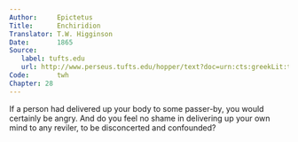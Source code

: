```yaml
---
Author:     Epictetus  
Title:      Enchiridion  
Translator: T.W. Higginson  
Date:       1865  
Source:
   label: tufts.edu
   url: http://www.perseus.tufts.edu/hopper/text?doc=urn:cts:greekLit:tlg0557.tlg002.perseus-eng2:1
Code:       twh  
Chapter: 28
---
```


If a person had delivered up your body to some passer-by, you would certainly
be angry. And do you feel no shame in delivering up your own mind to any
reviler, to be disconcerted and confounded?


